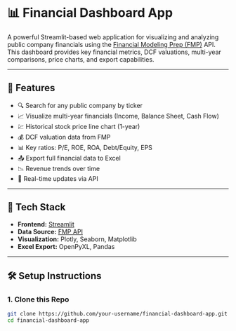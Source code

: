 # 📊 Financial Dashboard App

A powerful Streamlit-based web application for visualizing and analyzing public company financials using the [Financial Modeling Prep (FMP)](https://financialmodelingprep.com/developer/docs/) API. This dashboard provides key financial metrics, DCF valuations, multi-year comparisons, price charts, and export capabilities.

---

## 🚀 Features

- 🔍 Search for any public company by ticker
- 📈 Visualize multi-year financials (Income, Balance Sheet, Cash Flow)
- 💹 Historical stock price line chart (1-year)
- 💰 DCF valuation data from FMP
- 📊 Key ratios: P/E, ROE, ROA, Debt/Equity, EPS
- 📤 Export full financial data to Excel
- 📉 Revenue trends over time
- 🔄 Real-time updates via API

---

## 🧰 Tech Stack

- **Frontend:** [Streamlit](https://streamlit.io)
- **Data Source:** [FMP API](https://financialmodelingprep.com/developer/docs/)
- **Visualization:** Plotly, Seaborn, Matplotlib
- **Excel Export:** OpenPyXL, Pandas

---

## 🛠 Setup Instructions

### 1. Clone this Repo

```bash
git clone https://github.com/your-username/financial-dashboard-app.git
cd financial-dashboard-app
